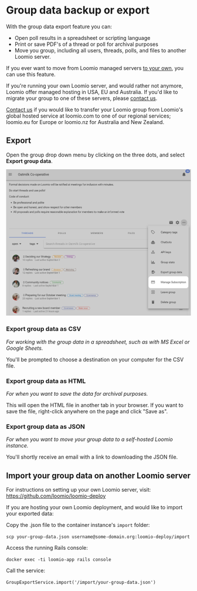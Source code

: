 # Group data backup or export

With the group data export feature you can:

- Open poll results in a spreadsheet or scripting language
- Print or save PDF's of a thread or poll for archival purposes
- Move you group, including all users, threads, polls, and files to another Loomio server.

If you ever want to move from Loomio managed servers [to your own](https://github.com/loomio/loomio-deploy), you can use this feature.

If you're running your own Loomio server, and would rather not anymore, Loomio offer managed hosting in USA, EU and Australia. If you'd like to migrate your group to one of these servers, please [contact us](https://www.loomio.com/contact).

[Contact us](https://www.loomio.com/contact) if you would like to transfer your Loomio group from Loomio's global hosted service at loomio.com to one of our regional services; loomio.eu for Europe or loomio.nz for Australia and New Zealand.

## Export

Open the group drop down menu by clicking on the three dots, and select **Export group data**.

![](export_data.png)

### Export group data as CSV

*For working with the group data in a spreadsheet, such as with MS Excel or Google Sheets.*

You'll be prompted to choose a destination on your computer for the CSV file.

### Export group data as HTML

*For when you want to save the data for archival purposes.*

This will open the HTML file in another tab in your browser. If you want to save the file, right-click anywhere on the page and click "Save as".

### Export group data as JSON

*For when you want to move your group data to a self-hosted Loomio instance.*

You'll shortly receive an email with a link to downloading the JSON file.

## Import your group data on another Loomio server

For instructions on setting up your own Loomio server, visit: https://github.com/loomio/loomio-deploy

If you are hosting your own Loomio deployment, and would like to import your exported data:

Copy the .json file to the container instance's `import` folder:

`scp your-group-data.json username@some-domain.org:loomio-deploy/import`

Access the running Rails console:

`docker exec -ti loomio-app rails console`

Call the service:

`GroupExportService.import('/import/your-group-data.json')`
